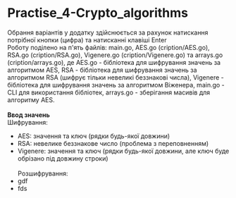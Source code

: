 # Practise_4-Crypto_algorithms
Обрання варіантів у додатку здійснюється за рахунок натискання потрібної кнопки (цифра) та натисканні клавіші Enter</br>
Роботу поділено на п'ять файлів: main.go, AES.go (cription/AES.go), RSA.go (cription/RSA.go), Vigenere.go (cription/Vigenere.go) та arrays.go (cription/arrays.go), де AES.go - бібліотека для 
шифрування значень за алгоритмом AES, RSA - бібліотека для шифрування значень за алгоритмом RSA (шифрує тільки невеликі беззнакові числа), Vigenere - бібліотека 
для шифрування значень за алгоритмом Віженера, main.go - CLI для використання бібліотек, arrays.go - зберігання масивів для алгоритму AES.<br/>
<br/>
**Ввод значень**<br/>
Шифрування:
  - AES: значення та ключ (рядки будь-якої довжини)
  - RSA: невелике беззнакове число (проблема з переповненням)
  - Vigenere: значення та ключ (рядки будь-якої довжини, але ключ буде обрізано під довжину строки)
<br><br/>
Розшифрування:
  - gdf
  - fds
<br/>
